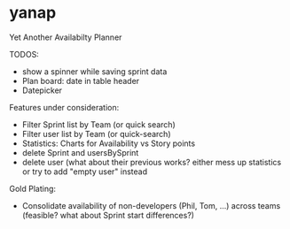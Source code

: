 # yanap
Yet Another Availabilty Planner

TODOS:
- show a spinner while saving sprint data
- Plan board: date in table header
- Datepicker

Features under consideration:
- Filter Sprint list by Team (or quick search)
- Filter user list by Team (or quick-search)
- Statistics: Charts for Availability vs Story points
- delete Sprint and usersBySprint
- delete user (what about their previous works? either mess up statistics or try to add "empty user" instead

Gold Plating:
- Consolidate availability of non-developers (Phil, Tom, ...) across teams (feasible? what about Sprint start differences?)
